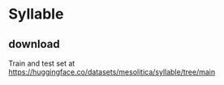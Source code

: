 # Syllable

## download

Train and test set at https://huggingface.co/datasets/mesolitica/syllable/tree/main
